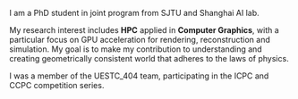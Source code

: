 I am a PhD student in joint program from SJTU and Shanghai AI lab. 

My research interest includes **HPC** applied in **Computer Graphics**, with a particular focus on GPU acceleration for rendering, reconstruction and simulation. My goal is to make my contribution to understanding and creating geometrically consistent world that adheres to the laws of physics.

I was a member of the UESTC_404 team, participating in the ICPC and CCPC competition series. 








